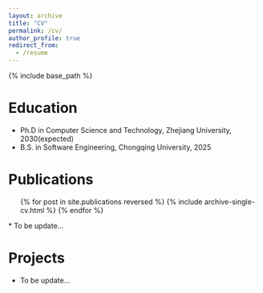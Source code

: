 ```yaml
---
layout: archive
title: "CV"
permalink: /cv/
author_profile: true
redirect_from:
  - /resume
---
```


{% include base_path %}

Education
======
* Ph.D in Computer Science and Technology, Zhejiang University, 2030(expected)
* B.S. in Software Engineering, Chongqing University, 2025

Publications
======
  <ul>{% for post in site.publications reversed %}
    {% include archive-single-cv.html %}
  {% endfor %}</ul>
* To be update...
  
Projects
======
* To be update...
